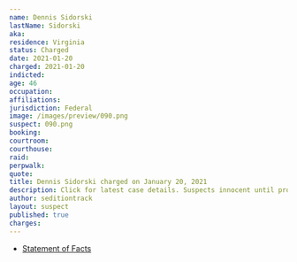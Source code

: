 ```yaml
---
name: Dennis Sidorski
lastName: Sidorski
aka:
residence: Virginia
status: Charged
date: 2021-01-20
charged: 2021-01-20
indicted:
age: 46
occupation:
affiliations:
jurisdiction: Federal
image: /images/preview/090.png
suspect: 090.png
booking:
courtroom:
courthouse:
raid:
perpwalk:
quote:
title: Dennis Sidorski charged on January 20, 2021
description: Click for latest case details. Suspects innocent until proven guilty.
author: seditiontrack
layout: suspect
published: true
charges:
---
```

- [Statement of Facts](https://extremism.gwu.edu/sites/g/files/zaxdzs2191/f/Dennis%20Sidorski%20Statement%20of%20Facts.pdf)
